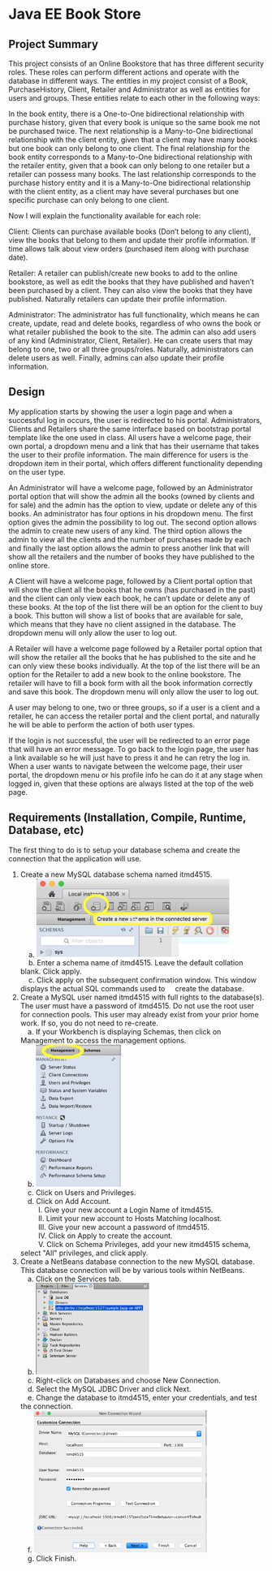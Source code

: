 # Java EE Book Store

## Project Summary

This project consists of an Online Bookstore that has three different security roles. These roles can perform different actions and operate with the
database in different ways. The entities in my project consist of a Book, PurchaseHistory, Client, Retailer and Administrator as well as entities for
users and groups. These entities relate to each other in the following ways:

In the book entity, there is a One-to-One bidirectional relationship with purchase history, given that every book is unique so the same book me not
be purchased twice. The next relationship is a Many-to-One bidirectional relationship with the client entity, given that a client may have many
books but one book can only belong to one client. The final relationship for the book entity corresponds to a Many-to-One bidirectional
relationship with the retailer entity, given that a book can only belong to one retailer but a retailer can possess many books. The last relationship
corresponds to the purchase history entity and it is a Many-to-One bidirectional relationship with the client entity, as a client may have several
purchases but one specific purchase can only belong to one client.

Now I will explain the functionality available for each role:

Client: Clients can purchase available books (Don’t belong to any client), view the books that belong to them and update their profile information.
If time allows talk about view orders (purchased item along with purchase date).

Retailer: A retailer can publish/create new books to add to the online bookstore, as well as edit the books that they have published and haven’t
been purchased by a client. They can also view the books that they have published. Naturally retailers can update their profile information.

Administrator: The administrator has full functionality, which means he can create, update, read and delete books, regardless of who owns the
book or what retailer published the book to the site. The admin can also add users of any kind (Administrator, Client, Retailer). He can create
users that may belong to one, two or all three groups/roles. Naturally, administrators can delete users as well. Finally, admins can also update
their profile information.

## Design 

My application starts by showing the user a login page and when a successful log in occurs, the user is redirected to his portal. Administrators, Clients and Retailers share the same interface based on bootstrap portal template like the one used in class. All users have a welcome page, their own portal, a dropdown menu and a link that has their username that takes the user to their profile information. The main difference for users is the dropdown item in their portal, which offers different functionality depending on the user type.

 
An Administrator will have a welcome page, followed by an Administrator portal option that will show the admin all the books (owned by clients and for sale) and the admin has the option to view, update or delete any of this books. An administrator has four options in his dropdown menu. The first option gives the admin the possibility to log out. The second option allows the admin to create new users of any kind. The third option allows the admin to view all the clients and the number of purchases made by each and finally the last option allows the admin to press another link that will show all the retailers and the number of books they have published to the online store.

 
A Client will have a welcome page, followed by a Client portal option that will show the client all the books that he owns (has purchased in the past) and the client can only view each book, he can’t update or delete any of these books. At the top of the list there will be an option for the client to buy a book. This button will show a list of books that are available for sale, which means that they have no client assigned in the database. The dropdown menu will only allow the user to log out.

 
A Retailer will have a welcome page followed by a Retailer portal option that will show the retailer all the books that he has published to the site and he can only view these books individually. At the top of the list there will be an option for the Retailer to add a new book to the online bookstore. The retailer will have to fill a book form with all the book information correctly and save this book. The dropdown menu will only allow the user to log out.

 
A user may belong to one, two or three groups, so if a user is a client and a retailer, he can access the retailer portal and the client portal, and naturally he will be able to perform the action of both user types.

 
If the login is not successful, the user will be redirected to an error page that will have an error message. To go back to the login page, the user has a link available so he will just have to press it and he can retry the log in. When a user wants to navigate between the welcome page, their user portal, the dropdown menu or his profile info he can do it at any stage when logged in, given that these options are always listed at the top of the web page.

## Requirements (Installation, Compile, Runtime, Database, etc)

The first thing to do is to setup your database schema and create the connection that the application will use. 

1. Create a new MySQL database schema named itmd4515.    
   &nbsp;&nbsp;&nbsp;&nbsp;a. <img src="https://github.com/BorjaGD94/Book-Store/blob/master/screenshots/1.png" width="380">  
   &nbsp;&nbsp;&nbsp;&nbsp;b. Enter a schema name of itmd4515. Leave the default collation blank. Click apply.  
   &nbsp;&nbsp;&nbsp;&nbsp;c. Click apply on the subsequent confirmation window. This window displays the actual SQL commands used to    &nbsp;&nbsp;&nbsp;&nbsp;create the database.      
2. Create a MySQL user named itmd4515 with full rights to the database(s). The user must have a password of itmd4515. Do not use the  root user for connection pools. This user may already exist from your prior home work. If so, you do not need to re-create.  
    &emsp;a. If your Workbench is displaying Schemas, then click on Management to access the management options.   
    &emsp;b. <img src="https://github.com/BorjaGD94/Book-Store/blob/master/screenshots/2.png" height="280">    
    &emsp;c. Click on Users and Privileges.  
    &emsp;d. Click on Add Account.   
    &emsp;&emsp;&ensp;I. Give your new account a Login Name of itmd4515.  
    &emsp;&emsp;&ensp;II. Limit your new account to Hosts Matching localhost.  
    &emsp;&emsp;&ensp;III. Give your new account a password of itmd4515.  
    &emsp;&emsp;&ensp;IV. Click on Apply to create the account.  
    &emsp;&emsp;&ensp;V. Click on Schema Privileges, add your new itmd4515 schema, select "All" privileges, and click apply.    
3. Create a NetBeans database connection to the new MySQL database. This database connection will be by various tools within NetBeans.     
    &emsp;a. Click on the Services tab.  
    &emsp;b. <img src="https://github.com/BorjaGD94/Book-Store/blob/master/screenshots/3.png" height="180">  
    &emsp;c. Right-click on Databases and choose New Connection.  
    &emsp;d. Select the MySQL JDBC Driver and click Next.  
    &emsp;e. Change the database to itmd4515, enter your credentials, and test the connection.  
    &emsp;f. <img src="https://github.com/BorjaGD94/Book-Store/blob/master/screenshots/4.png" height="280">    
    &emsp;g. Click Finish.  

